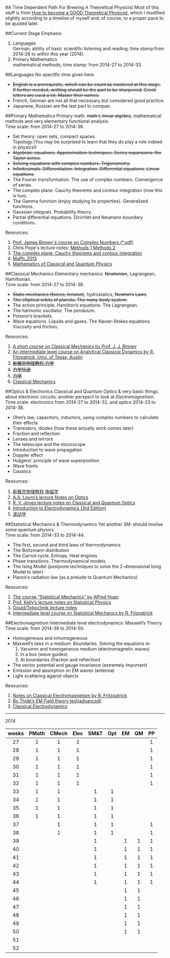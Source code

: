 #A Time Dependent Path For Brewing A Theoretical Physicist
Most of this stuff is from
[How to become a GOOD Theoretical Physicist](http://www.staff.science.uu.nl/~Gadda001/goodtheorist/languages.html),
which I modified slightly according to a timeline of myself and, of
course, to a proper pace to be ajusted later.

##Current Stage Emphasis
1. Languages  
   German; ablilty of basic scientific listening and reading; time
stamp:from 2014-26 to within this year (2014).
2. Primary Mathematics  
   mathematical methods; time stamp: from 2014-27 to 2014-33.

##Languages
No specitfic time given here.  
+ ~~English is a prerequisite, which can be count as mastered at this
   stage. If further needed, writting should be the part to be
   sharpened. Greek letters are used a lot. Master their names.~~
+ French, German are not all that necessary but considered good
   practice.
+ Japanese, Russian are the last part to conquer.

##Primary Mathematics
Primary math: ~~math I, linear algebra~~, mathematical methods and very
elementary functional analysis.  
Time scale: from 2014-27 to 2014-36.  
* Set theory: open sets, compact spaces.  
   Topology.(You may be surprised to learn that they do play a role indeed in physics!)
* ~~Algebraic equations. Approximation techniques. Series expansions: the Taylor series.~~
* ~~Solving equations with complex numbers. Trigonometry.~~
* ~~Infinitesimals. Differentiation. Integration. Differential equations. Linear equations.~~
* The Fourier transformation. The use of complex numbers. Convergence of series.
* The complex plane. Cauchy theorems and contour integration (now this is fun).
* The Gamma function (enjoy studying its properties). Generalized functions.
* Gaussian integrals. Probability theory.
* Partial differential equations. Dirichlet and Neumann boundary conditions.

Resources:  
1. [Prof. James Binney's course on Complex Numbers (*.pdf)](http://www-thphys.physics.ox.ac.uk/users/JamesBinney/complex.pdf)  
2. Chris Pope's lecture notes:
   [Methods 1](http://faculty.physics.tamu.edu/pope/mch1.ps)
   [Methods 2](http://faculty.physics.tamu.edu/pope/mch2.ps)  
3. [The complex plane, Cauchy theorems and contour integration](http://people.math.gatech.edu/~cain/winter99/complex.html)  
4. [MaPh_2013](http://elearning.sysu.edu.cn/webapps/portal/frameset.jsp?tab_tab_group_id=_84_1&url=%2Fwebapps%2Fblackboard%2Fexecute%2FcourseMain%3Fcourse_id%3D_1260_1)  
5. [Mathematics of Classical and Quantum Physics](http://book.douban.com/subject/2880541/)  

##Classical Mechanics
Elementary mechanics: ~~Newtonian~~, Lagrangean, Hamiltonian.  
Time scale: from 2014-27 to 2014-38.  
* ~~Static mechanics (forces, tension)~~; hydrostatics; ~~Newton’s Laws~~.
* ~~The elliptical orbits of planets. The many-body system.~~
* The action principle. Hamilton’s equations. The Lagrangean.
* The harmonic oscillator. The pendulum.
* Poisson’s brackets.
* Wave equations. Liquids and gases. The Navier-Stokes
  equations. Viscosity and friction.

Resources:  
1. [A short course on Classical Mechanics by Prof. J. J. Binney](http://www-thphys.physics.ox.ac.uk/user/JamesBinney/cmech.pdf)  
2. [An intermediate level course on Analytical Classical Dynamics by R. Fitzpatrick, Univ. of Texas, Austin](http://farside.ph.utexas.edu/teaching/336k/lectures/)  
3. ~~[新概念物理教程.力学](http://book.douban.com/subject/1614977/)~~  
4. ~~[力学15讲](http://book.douban.com/subject/6313269/)~~  
5. ~~[力学](http://book.douban.com/subject/3349046/)~~  
6. [Classical Mechanics](http://book.douban.com/subject/6939524/)  

##Optics & Electronics
Classical and Quantum Optics & very basic things about electronic
circuits: another perspect to look at _Electromagnetism_.  
Time scale: electronics from 2014-27 to 2014-32, and optics 2014-33 to
2014-38.  
- Ohm’s law, capacitors, inductors, using complex numbers to calculate their effects
- Transistors, diodes (how these actually work comes later)
- Fraction and reflection
- Lenses and mirrors
- The telescope and the microscope
- Introduction to wave propagation
- Doppler effect
- Huijgens’ principle of wave superposition
- Wave fronts
- Caustics

Resources:  
1. [新概念物理教程 电磁学](http://book.douban.com/subject/1988423/)  
2. [A.A. Louro’s lecture Notes on Optics](https://docs.google.com/viewer?url=http%3A%2F%2Fphas.ucalgary.ca%2Fphys323%2Ffall%2Fdocs%2Foptics.pdf)  
3. [R. V. Jones lecture notes on Classical and Quantum Optics](http://people.seas.harvard.edu/~jones/ap216/lectures/lectures.html)  
4. [Introduction to Electrodynamics (3rd Edition)](http://book.douban.com/subject/1965758/)  
5. [波动学](http://book.douban.com/subject/19958335/)  

##Statistical Mechanics & Thermodynamics
Yet another SM: should involve some quantum physics.  
Time scale: from 2014-33 to 2014-44.  
- The first, second and third laws of thermodynamics
- The Boltzmann distribution
- The Carnot cycle. Entropy. Heat engines
- Phase transitions. Thermodynamical models
- The Ising Model (postpone techniques to solve the 2-dimensional Ising Model to later)
- Planck’s radiation law (as a prelude to Quantum Mechanics)

Resources:  
1. [The course “Statistical Mechanics” by Alfred Huan](http://www.spms.ntu.edu.sg/PAP/courseware/statmech.pdf)  
2. [Prof. Kelly’s lecture notes on Statistical Physics](http://www.physics.umd.edu/courses/Phys603/kelly/)  
3. [Gould/Tobochnik lecture notes](http://stp.clarku.edu/notes/)  
4. [Intermediate level course on Statistical Mechanics by R. Fitzpatrick](http://farside.ph.utexas.edu/teaching/sm1/statmech.pdf)  

##Electromagnetism
Intermediate level electrodynamics: Maxwell’s Theory.  
Time scale: from 2014-39 to 2014-50.  
- Homogeneous and inhomogeneous
- Maxwell’s laws in a medium. Boundaries. Solving the equations in:  
  1. Vacumm and homogeneous medium (electromagnetic waves)  
  2. In a box (wave guides)  
  3. At boundaries (fraction and reflection)  
- The vector potential and gauge invariance (extremely important)
- Emission and absorption on EM waves (antenna)
- Light scattering against objects

Resources:  
1. [Notes on Classical Electromagnetism by R. Fritzpatrick](http://farside.ph.utexas.edu/teaching/jk1/Electromagnetism.pdf)  
2. [Bo Thide’s EM Field theory text(advanced)](http://www.plasma.uu.se/CED/Book/EMFT_Book.pdf)  
3. [Classical Electrodynamics](http://book.douban.com/subject/1667522/)  

****************
2014

weeks|PMath|CMech| Elec| SM&T| Opt | EM  | QM  | PP
:---:|:---:|:---:|:---:|:---:|:---:|:---:|:---:|:---:
27|1|1|1| | | | |1
28|1|1|1| | | | |1
29|1|1|1| | | | |1
30|1|1|1| | | | |1
31|1|1|1| | | | |1
32|1|1|1| | | | |1
33|1|1| |1|1| | |
34|1|1| |1|1| | |
35|1|1| |1|1| | |
36|1|1| |1|1| | |
37| |1| |1|1| | |1
38| |1| |1|1| | |1
39| | | |1| |1|1|1
40| | | |1| |1|1|1
41| | | |1| |1|1|1
42| | | |1| |1|1|1
43| | | |1| |1|1|1
44| | | |1| |1|1|1
45| | | | | |1|1|
46| | | | | |1|1|
47| | | | | |1|1|
48| | | | | |1|1|
49| | | | | |1|1|
50| | | | | |1|1|
51| | | | | | | |
52| | | | | | | |
